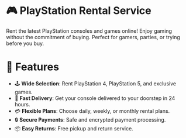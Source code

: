 # 🎮 **PlayStation Rental Service**

Rent the latest PlayStation consoles and games online! Enjoy gaming without the commitment of buying. Perfect for gamers, parties, or trying before you buy.

# 🌟 **Features**

- 🕹️ **Wide Selection**: Rent PlayStation 4, PlayStation 5, and exclusive games.
- 🚀 **Fast Delivery**: Get your console delivered to your doorstep in 24 hours.
- 💳 **Flexible Plans**: Choose daily, weekly, or monthly rental plans.
- 🔒 **Secure Payments**: Safe and encrypted payment processing.
- 📦 **Easy Returns**: Free pickup and return service.
